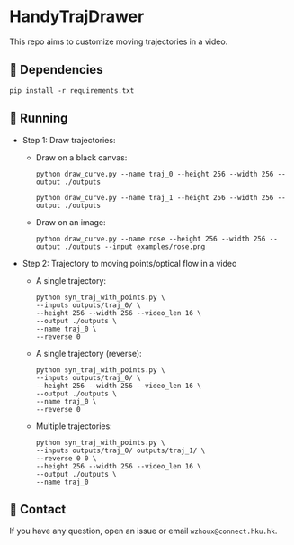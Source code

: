 # HandyTrajDrawer

This repo aims to customize moving trajectories in a video.

## :wrench: Dependencies

    pip install -r requirements.txt

## :runner: Running

- Step 1: Draw trajectories:
    
    - Draw on a black canvas:

        ```
        python draw_curve.py --name traj_0 --height 256 --width 256 --output ./outputs

        python draw_curve.py --name traj_1 --height 256 --width 256 --output ./outputs
        ```` 

    - Draw on an image:

        ```
        python draw_curve.py --name rose --height 256 --width 256 --output ./outputs --input examples/rose.png
        ```

- Step 2: Trajectory to moving points/optical flow in a video

    - A single trajectory:

        ```
        python syn_traj_with_points.py \
        --inputs outputs/traj_0/ \
        --height 256 --width 256 --video_len 16 \
        --output ./outputs \
        --name traj_0 \
        --reverse 0
        ```

    - A single trajectory (reverse):

        ```
        python syn_traj_with_points.py \
        --inputs outputs/traj_0/ \
        --height 256 --width 256 --video_len 16 \
        --output ./outputs \
        --name traj_0 \
        --reverse 0
        ```

    - Multiple trajectories:

        ```
        python syn_traj_with_points.py \
        --inputs outputs/traj_0/ outputs/traj_1/ \
        --reverse 0 0 \
        --height 256 --width 256 --video_len 16 \
        --output ./outputs \
        --name traj_0 
        ```

## :e-mail: Contact

If you have any question, open an issue or email `wzhoux@connect.hku.hk`.